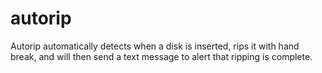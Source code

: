 autorip
=======

Autorip automatically detects when a disk is inserted, rips it with hand break, and will then send a text message to alert that ripping is complete.

